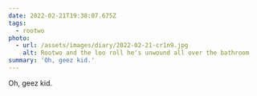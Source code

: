 ```yaml
---
date: 2022-02-21T19:38:07.675Z
tags:
  - rootwo
photo:
  - url: /assets/images/diary/2022-02-21-cr1n9.jpg
    alt: Rootwo and the loo roll he's unwound all over the bathroom
summary: 'Oh, geez kid.'
---
```

Oh, geez kid. 
